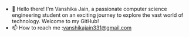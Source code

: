 - 👋 Hello there! I'm Vanshika Jain, a passionate computer science engineering student on an exciting journey to explore the vast world of technology. Welcome to my GitHub!
- 📫 How to reach me :vanshikajain331@gmail.com

<!---
vanshikajain331/vanshikajain331 is a ✨ special ✨ repository because its `README.md` (this file) appears on your GitHub profile.
You can click the Preview link to take a look at your changes.
--->
